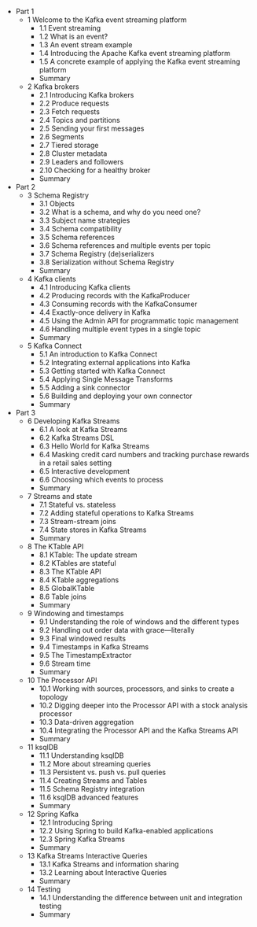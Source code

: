 - Part 1
  - 1 Welcome to the Kafka event streaming platform
    - 1.1 Event streaming
    - 1.2 What is an event?
    - 1.3 An event stream example
    - 1.4 Introducing the Apache Kafka event streaming platform
    - 1.5 A concrete example of applying the Kafka event streaming platform
    - Summary
  - 2 Kafka brokers
    - 2.1 Introducing Kafka brokers
    - 2.2 Produce requests
    - 2.3 Fetch requests
    - 2.4 Topics and partitions
    - 2.5 Sending your first messages
    - 2.6 Segments
    - 2.7 Tiered storage
    - 2.8 Cluster metadata
    - 2.9 Leaders and followers
    - 2.10 Checking for a healthy broker
    - Summary
- Part 2
  - 3 Schema Registry
    - 3.1 Objects
    - 3.2 What is a schema, and why do you need one?
    - 3.3 Subject name strategies
    - 3.4 Schema compatibility
    - 3.5 Schema references
    - 3.6 Schema references and multiple events per topic
    - 3.7 Schema Registry (de)serializers
    - 3.8 Serialization without Schema Registry
    - Summary
  - 4 Kafka clients
    - 4.1 Introducing Kafka clients
    - 4.2 Producing records with the KafkaProducer
    - 4.3 Consuming records with the KafkaConsumer
    - 4.4 Exactly-once delivery in Kafka
    - 4.5 Using the Admin API for programmatic topic management
    - 4.6 Handling multiple event types in a single topic
    - Summary
  - 5 Kafka Connect
    - 5.1 An introduction to Kafka Connect
    - 5.2 Integrating external applications into Kafka
    - 5.3 Getting started with Kafka Connect
    - 5.4 Applying Single Message Transforms
    - 5.5 Adding a sink connector
    - 5.6 Building and deploying your own connector
    - Summary
- Part 3
  - 6 Developing Kafka Streams
    - 6.1 A look at Kafka Streams
    - 6.2 Kafka Streams DSL
    - 6.3 Hello World for Kafka Streams
    - 6.4 Masking credit card numbers and tracking purchase rewards in a retail sales setting
    - 6.5 Interactive development
    - 6.6 Choosing which events to process
    - Summary
  - 7 Streams and state
    - 7.1 Stateful vs. stateless
    - 7.2 Adding stateful operations to Kafka Streams
    - 7.3 Stream-stream joins
    - 7.4 State stores in Kafka Streams
    - Summary
  - 8 The KTable API
    - 8.1 KTable: The update stream
    - 8.2 KTables are stateful
    - 8.3 The KTable API
    - 8.4 KTable aggregations
    - 8.5 GlobalKTable
    - 8.6 Table joins
    - Summary
  - 9 Windowing and timestamps
    - 9.1 Understanding the role of windows and the different types
    - 9.2 Handling out order data with grace—literally
    - 9.3 Final windowed results
    - 9.4 Timestamps in Kafka Streams
    - 9.5 The TimestampExtractor
    - 9.6 Stream time
    - Summary
  - 10 The Processor API
    - 10.1 Working with sources, processors, and sinks to create a topology
    - 10.2 Digging deeper into the Processor API with a stock analysis processor
    - 10.3 Data-driven aggregation
    - 10.4 Integrating the Processor API and the Kafka Streams API
    - Summary
  - 11 ksqlDB
    - 11.1 Understanding ksqlDB
    - 11.2 More about streaming queries
    - 11.3 Persistent vs. push vs. pull queries
    - 11.4 Creating Streams and Tables
    - 11.5 Schema Registry integration
    - 11.6 ksqlDB advanced features
    - Summary
  - 12 Spring Kafka
    - 12.1 Introducing Spring
    - 12.2 Using Spring to build Kafka-enabled applications
    - 12.3 Spring Kafka Streams
    - Summary
  - 13 Kafka Streams Interactive Queries
    - 13.1 Kafka Streams and information sharing
    - 13.2 Learning about Interactive Queries
    - Summary
  - 14 Testing
    - 14.1 Understanding the difference between unit and integration testing
    - Summary